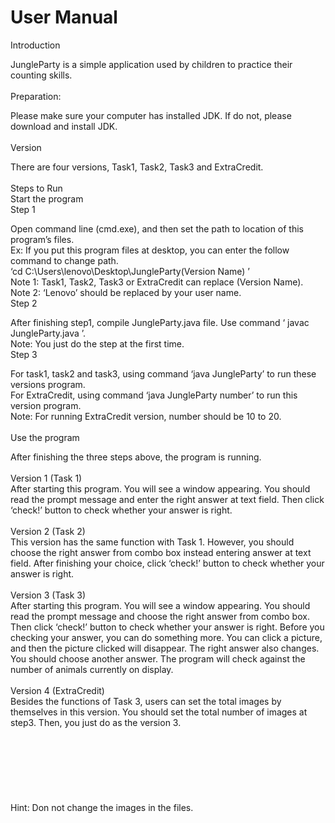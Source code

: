 User Manual<br>
===
Introduction<br>

JungleParty is a simple application used by children to practice their counting skills.<br>
<br>
Preparation:<br>

Please make sure your computer has installed JDK. If do not, please download and install JDK.<br>
<br>
Version<br>

There are four versions, Task1, Task2, Task3 and ExtraCredit.<br>
 <br>
Steps to Run<br>
Start the program<br>
Step 1<br>

Open command line (cmd.exe), and then set the path to location of this program’s files.<br>
Ex: If you put this program files at desktop, you can enter the follow command to change path.<br>
‘cd C:\Users\lenovo\Desktop\JungleParty\(Version Name) ’<br>
Note 1: Task1, Task2, Task3 or ExtraCredit can replace (Version Name).<br>
Note 2: ‘Lenovo’ should be replaced by your user name.<br>
Step 2<br>

After finishing step1, compile JungleParty.java file. Use command ‘ javac JungleParty.java ’. <br>
Note: You just do the step at the first time.<br>
Step 3<br>

For task1, task2 and task3, using command ‘java JungleParty’ to run these versions program.<br>
For ExtraCredit, using command ‘java JungleParty number’ to run this version program.<br>
Note: For running ExtraCredit version, number should be 10 to 20.<br>
<br>
Use the program<br>

After finishing the three steps above, the program is running.<br>
<br>
Version 1 (Task 1)<br>
After starting this program. You will see a window appearing. You should read the prompt message and enter the right answer at text field. Then click ‘check!’ button to check whether your answer is right.<br>
<br>
Version 2 (Task 2)<br>
This version has the same function with Task 1. However, you should choose the right answer from combo box instead entering answer at text field. After finishing your choice, click ‘check!’ button to check whether your answer is right.<br>
<br>
Version 3 (Task 3)<br>
After starting this program. You will see a window appearing. You should read the prompt message and choose the right answer from combo box. Then click ‘check!’ button to check whether your answer is right. Before you checking your answer, you can do something more. You can click a picture, and then the picture clicked will disappear. The right answer also changes. You should choose another answer. The program will check against the number of animals currently on display.<br>
<br>
Version 4 (ExtraCredit)<br>
Besides the functions of Task 3, users can set the total images by themselves in this version. You should set the total number of images at step3. Then, you just do as the version 3.<br>
<br>
<br>
<br>
<br>
<br>
<br>
<br>
Hint: Don not change the images in the files.<br>

